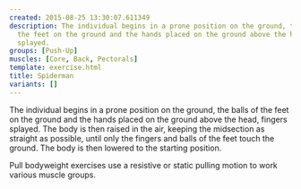 ```yaml
---
created: 2015-08-25 13:30:07.611349
description: The individual begins in a prone position on the ground, the balls of
  the feet on the ground and the hands placed on the ground above the head, fingers
  splayed.
groups: [Push-Up]
muscles: [Core, Back, Pectorals]
template: exercise.html
title: Spiderman
variants: []
---
```

The individual begins in a prone position on the ground, the balls of the feet on the ground and the hands placed on the ground above the head, fingers splayed. The body is then raised in the air, keeping the midsection as straight as possible, until only the fingers and balls of the feet touch the ground. The body is then lowered to the starting position.

Pull bodyweight exercises use a resistive or static pulling motion to work various muscle groups.